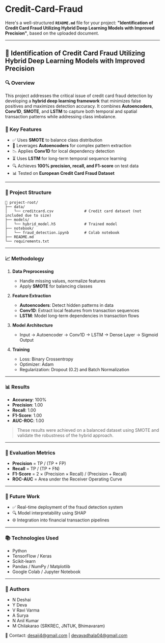 # Credit-Card-Fraud

Here's a well-structured **`README.md`** file for your project: **"Identification of Credit Card Fraud Utilizing Hybrid Deep Learning Models with Improved Precision"**, based on the uploaded document.

---

## 📌 Identification of Credit Card Fraud Utilizing Hybrid Deep Learning Models with Improved Precision

### 🔍 Overview

This project addresses the critical issue of credit card fraud detection by developing a **hybrid deep learning framework** that minimizes false positives and maximizes detection accuracy. It combines **Autoencoders**, **Conv1D**, **SMOTE**, and **LSTM** to capture both temporal and spatial transaction patterns while addressing class imbalance.

### 🧠 Key Features

* ✅ Uses **SMOTE** to balance class distribution
* 🧠 Leverages **Autoencoders** for complex pattern extraction
* 📉 Applies **Conv1D** for local dependency detection
* ⏳ Uses **LSTM** for long-term temporal sequence learning
* 🔍 Achieves **100% precision, recall, and F1-score** on test data
* 📊 Tested on **European Credit Card Fraud Dataset**

---

### 📂 Project Structure

```
📁 project-root/
├── data/
│   └── creditcard.csv              # Credit card dataset (not included due to size)
├── models/
│   └── hybrid_model.h5             # Trained model 
├── notebook/
│   └── fraud_detection.ipynb       # Colab notebook
├── README.md
└── requirements.txt
```

---

### 📈 Methodology

1. **Data Preprocessing**

   * Handle missing values, normalize features
   * Apply **SMOTE** for balancing classes

2. **Feature Extraction**

   * **Autoencoders**: Detect hidden patterns in data
   * **Conv1D**: Extract local features from transaction sequences
   * **LSTM**: Model long-term dependencies in transaction flows

3. **Model Architecture**

   * Input → Autoencoder → Conv1D → LSTM → Dense Layer → Sigmoid Output

4. **Training**

   * Loss: Binary Crossentropy
   * Optimizer: Adam
   * Regularization: Dropout (0.2) and Batch Normalization

---

### 📊 Results

* **Accuracy**: 100%
* **Precision**: 1.00
* **Recall**: 1.00
* **F1-Score**: 1.00
* **AUC-ROC**: 1.00

> These results were achieved on a balanced dataset using SMOTE and validate the robustness of the hybrid approach.

---

### 🧪 Evaluation Metrics

* **Precision** = TP / (TP + FP)
* **Recall** = TP / (TP + FN)
* **F1-Score** = 2 × (Precision × Recall) / (Precision + Recall)
* **ROC-AUC** = Area under the Receiver Operating Curve

---

### 🚀 Future Work

* ✅ Real-time deployment of the fraud detection system
* 🔍 Model interpretability using SHAP
* 🌐 Integration into financial transaction pipelines

---

### 📚 Technologies Used

* Python
* TensorFlow / Keras
* Scikit-learn
* Pandas / NumPy / Matplotlib
* Google Colab / Jupyter Notebook

---

### 👥 Authors

* N Deshai
* Y Deva
* V Ravi Varma
* A Surya
* N Anil Kumar
* M Chilakarao
  (SRKREC, JNTUK, Bhimavaram)

📧 Contact: [desaij4@gmail.com](mailto:desaij4@gmail.com) | [devayadhala04@gmail.com](mailto:devayadhala04@gmail.com)

